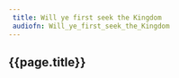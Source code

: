 ```yaml
---
 title: Will ye first seek the Kingdom
 audiofn: Will_ye_first_seek_the_Kingdom
---
```


## {{page.title}}

